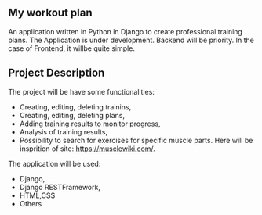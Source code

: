 ## My workout plan
An application written in Python in Django to create professional training plans.
The Application is under development.
Backend will be priority. In the case of Frontend, it willbe quite simple.

## Project Description
The project will be have some functionalities:
* Creating, editing, deleting trainins,
* Creating, editing, deleting plans,
* Adding training results to monitor progress,
* Analysis of training results,
* Possibility to search for exercises for specific muscle parts. Here will be insprition of site: https://musclewiki.com/.

The application will be used:
- Django,
- Django RESTFramework,
- HTML,CSS
- Others

